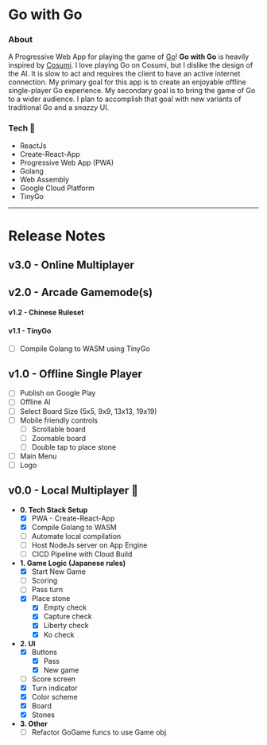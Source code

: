 # Go with Go

### About

A Progressive Web App for playing the game of [Go](<https://en.wikipedia.org/wiki/Go_(game)>)! **Go with Go** is heavily inspired by [Cosumi](https://www.cosumi.net/en/). I love playing Go on Cosumi, but I dislike the design of the AI. It is slow to act and requires the client to have an active internet connection. My primary goal for this app is to create an enjoyable offline single-player Go experience. My secondary goal is to bring the game of Go to a wider audience. I plan to accomplish that goal with new variants of traditional Go and a _snazzy_ UI.

### Tech :construction:

- ReactJs
- Create-React-App
- Progressive Web App (PWA)
- Golang
- Web Assembly
- Google Cloud Platform
- TinyGo

---

# Release Notes

## v3.0 - Online Multiplayer

## v2.0 - Arcade Gamemode(s)

#### v1.2 - Chinese Ruleset

#### v1.1 - TinyGo

- [ ] Compile Golang to WASM using TinyGo

## v1.0 - Offline Single Player

- [ ] Publish on Google Play
- [ ] Offline AI
- [ ] Select Board Size (5x5, 9x9, 13x13, 19x19)
- [ ] Mobile friendly controls
  - [ ] Scrollable board
  - [ ] Zoomable board
  - [ ] Double tap to place stone
- [ ] Main Menu
- [ ] Logo

## v0.0 - Local Multiplayer :construction:

- **0. Tech Stack Setup**
  - [x] PWA - Create-React-App
  - [x] Compile Golang to WASM
  - [ ] Automate local compilation
  - [ ] Host NodeJs server on App Engine
  - [ ] CICD Pipeline with Cloud Build
- **1. Game Logic (Japanese rules)**
  - [x] Start New Game
  - [ ] Scoring
  - [ ] Pass turn
  - [x] Place stone
    - [x] Empty check
    - [x] Capture check
    - [x] Liberty check
    - [x] Ko check
- **2. UI**
  - [x] Buttons
    - [x] Pass
    - [x] New game
  - [ ] Score screen
  - [x] Turn indicator
  - [x] Color scheme
  - [x] Board
  - [x] Stones
- **3. Other**
  - [ ] Refactor GoGame funcs to use Game obj
